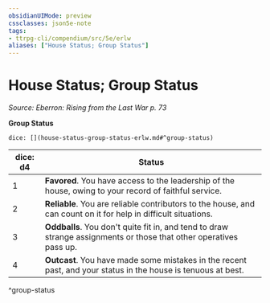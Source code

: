 ```yaml
---
obsidianUIMode: preview
cssclasses: json5e-note
tags:
- ttrpg-cli/compendium/src/5e/erlw
aliases: ["House Status; Group Status"]
---
```

# House Status; Group Status
*Source: Eberron: Rising from the Last War p. 73* 

**Group Status**

`dice: [](house-status-group-status-erlw.md#^group-status)`

| dice: d4 | Status |
|----------|--------|
| 1 | **Favored**. You have access to the leadership of the house, owing to your record of faithful service. |
| 2 | **Reliable**. You are reliable contributors to the house, and can count on it for help in difficult situations. |
| 3 | **Oddballs**. You don't quite fit in, and tend to draw strange assignments or those that other operatives pass up. |
| 4 | **Outcast**. You have made some mistakes in the recent past, and your status in the house is tenuous at best. |
^group-status